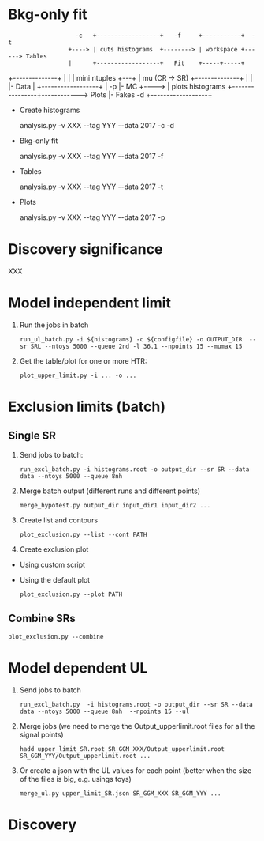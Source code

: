 Bkg-only fit
============

                       -c   +------------------+   -f     +-----------+  -t
                     +----> | cuts histograms  +--------> | workspace +------> Tables
                     |      +------------------+   Fit    +-----+-----+
  +--------------+   |                                          |
  | mini ntuples +---+                                          | mu (CR -> SR)
  +--------------+   |                                          |
     |- Data         |      +------------------+                |        -p
     |- MC           +----> | plots histograms +----------------+------------> Plots
     |- Fakes          -d   +------------------+



- Create histograms

    analysis.py -v XXX --tag YYY --data 2017 -c -d

- Bkg-only fit

    analysis.py -v XXX --tag YYY --data 2017 -f

- Tables

    analysis.py -v XXX --tag YYY --data 2017 -t

- Plots

    analysis.py -v XXX --tag YYY --data 2017 -p


Discovery significance
======================

XXX


Model independent limit 
=======================

1. Run the jobs in batch

    ```
    run_ul_batch.py -i ${histograms} -c ${configfile} -o OUTPUT_DIR  --sr SRL --ntoys 5000 --queue 2nd -l 36.1 --npoints 15 --mumax 15
    ```

2. Get the table/plot for one or more HTR:

    ```
    plot_upper_limit.py -i ... -o ...
    ```

Exclusion limits (batch)
========================

## Single SR

1. Send jobs to batch:

    ```
    run_excl_batch.py -i histograms.root -o output_dir --sr SR --data data --ntoys 5000 --queue 8nh 
    ```

2. Merge batch output (different runs and different points)

    ```
    merge_hypotest.py output_dir input_dir1 input_dir2 ...
    ``` 

3. Create list and contours

    ```
    plot_exclusion.py --list --cont PATH
    ```

4. Create exclusion plot

* Using custom script

* Using the default plot

    ```
    plot_exclusion.py --plot PATH
    ```


## Combine SRs

    plot_exclusion.py --combine 


Model dependent UL
==================

1. Send jobs to batch

    ```
    run_excl_batch.py  -i histograms.root -o output_dir --sr SR --data data --ntoys 5000 --queue 8nh  --npoints 15 --ul
    ```
2. Merge jobs (we need to merge the Output_upperlimit.root files for all the signal points)

    ```
    hadd upper_limit_SR.root SR_GGM_XXX/Output_upperlimit.root SR_GGM_YYY/Output_upperlimit.root ...
    ```

2. Or create a json with the UL values for each point (better when the size of the files is big, e.g. usings toys)

    ```
    merge_ul.py upper_limit_SR.json SR_GGM_XXX SR_GGM_YYY ...
    ```


Discovery
=========